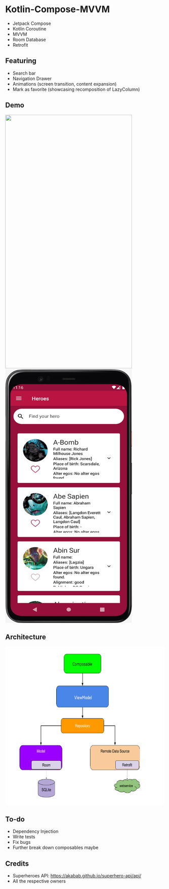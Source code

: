 # Kotlin-Compose-MVVM

- Jetpack Compose
- Kotlin Coroutine
- MVVM
- Room Database
- Retrofit

## Featuring
- Search bar
- Navigation Drawer
- Animations (screen transition, content expansion)
- Mark as favorite (showcasing recomposition of LazyColumn)

## Demo
<img src="https://github.com/bij-ace/Kotlin-Compose-MVVM/blob/master/demo.gif" width="400" height="800">&nbsp;&nbsp;&nbsp;<img src="https://github.com/bij-ace/Kotlin-Compose-MVVM/blob/master/favorite.png" width="400" height="800">

## Architecture
<img src="https://github.com/bij-ace/Kotlin-Compose-MVVM/blob/master/mvvm%20architecture.png" width="600" height="500">

## To-do
- Dependency Injection
- Write tests
- Fix bugs
- Further break down composables maybe

## Credits
- Superheroes API: https://akabab.github.io/superhero-api/api/
- All the respective owners
